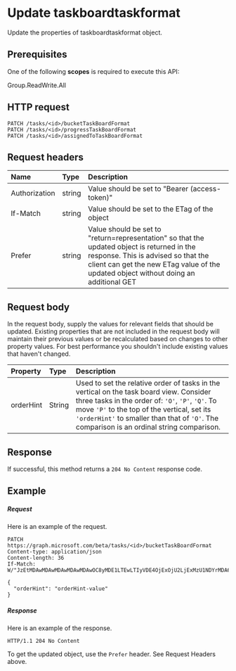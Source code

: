 # Update taskboardtaskformat

Update the properties of taskboardtaskformat object.
## Prerequisites
One of the following **scopes** is required to execute this API:
 
Group.ReadWrite.All

## HTTP request
<!-- { "blockType": "ignored" } -->
```http
PATCH /tasks/<id>/bucketTaskBoardFormat
PATCH /tasks/<id>/progressTaskBoardFormat
PATCH /tasks/<id>/assignedToTaskBoardFormat
```
## Request headers
| Name       | Type | Description|
|:-----------|:------|:----------|
| Authorization  | string  | Value should be set to "Bearer (access-token)" |
| If-Match | string | Value should be set to the ETag of the object |
| Prefer | string | Value should be set to "return=representation" so that the updated object is returned in the response. This is advised so that the client can get the new ETag value of the updated object without doing an additional GET |

## Request body
In the request body, supply the values for relevant fields that should be updated. Existing properties that are not included in the request body will maintain their previous values or be recalculated based on changes to other property values. For best performance you shouldn't include existing values that haven't changed.

| Property	   | Type	|Description|
|:---------------|:--------|:----------|
|orderHint|String|Used to set the relative order of tasks in the vertical on the task board view. Consider three tasks in the order of: `'O'`, `'P'`, `'Q'`. To move `'P'` to the top of the vertical, set its `'orderHint'` to smaller than that of `'O'`. The comparison is an ordinal string comparison.|

## Response
If successful, this method returns a `204 No Content` response code.
## Example
##### Request
Here is an example of the request.
<!-- {
  "blockType": "request",
  "name": "update_taskboardtaskformat"
}-->
```http
PATCH https://graph.microsoft.com/beta/tasks/<id>/bucketTaskBoardFormat
Content-type: application/json
Content-length: 36
If-Match: W/"JzEtMDAwMDAwMDAwMDAwMDAwOC8yMDE1LTEwLTIyVDE4OjExOjU2LjExMzU1NDYrMDA6MDAn"

{
  "orderHint": "orderHint-value"
}
```
##### Response
Here is an example of the response. 
<!-- {
  "blockType": "response",
  "truncated": true,
  "@odata.type": "microsoft.graph.taskboardtaskformat"
} -->
```http
HTTP/1.1 204 No Content
```
To get the updated object, use the `Prefer` header. See Request Headers above.
<!-- uuid: 8fcb5dbc-d5aa-4681-8e31-b001d5168d79
2015-10-25 14:57:30 UTC -->
<!-- {
  "type": "#page.annotation",
  "description": "Update taskboardtaskformat",
  "keywords": "",
  "section": "documentation",
  "tocPath": ""
}-->